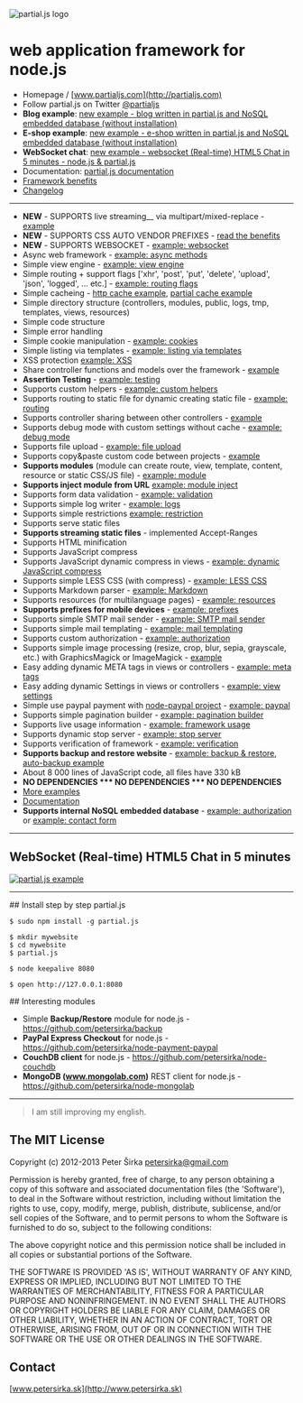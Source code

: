 ![partial.js logo](http://petersirka.sk/partial-js/logo-new.png)

web application framework for node.js
=====================================

- Homepage / [www.partialjs.com](http://partialjs.com)
- Follow partial.js on Twitter [@partialjs](https://twitter.com/partialjs)
- __Blog example__: [new example - blog written in partial.js and NoSQL embedded database (without installation)](http://blog.partialjs.com)
- __E-shop example__: [new example - e-shop written in partial.js and NoSQL embedded database (without installation)](http://eshop.partialjs.com)
- __WebSocket chat__: [new example - websocket (Real-time) HTML5 Chat in 5 minutes - node.js & partial.js](http://www.youtube.com/watch?v=lW1vsKMUaKg)
- Documentation: [partial.js documentation](http://partialjs.com/documentation/)
- [Framework benefits](http://www.partialjs.com/benefits/)
- [Changelog](https://github.com/petersirka/partial.js/blob/master/changes.txt)

***

* **NEW** - SUPPORTS live streaming__ via multipart/mixed-replace - [example](https://github.com/petersirka/partial.js/tree/master/examples/live-streaming)
* **NEW** - SUPPORTS CSS AUTO VENDOR PREFIXES - [read the benefits](http://www.partialjs.com/benefits/)
* **NEW** - SUPPORTS WEBSOCKET - [example: websocket](https://github.com/petersirka/partial.js/tree/master/examples/websocket)
* Async web framework - [example: async methods](https://github.com/petersirka/partial.js/tree/master/examples/async)
* Simple view engine - [example: view engine](https://github.com/petersirka/partial.js/tree/master/examples/views)
* Simple routing + support flags ['xhr', 'post', 'put', 'delete', 'upload', 'json', 'logged', ... etc.] - [example: routing flags](https://github.com/petersirka/partial.js/tree/master/examples/routing-flags)
* Simple cacheing - [http cache example](https://github.com/petersirka/partial.js/tree/master/examples/cache-http), [partial cache example](https://github.com/petersirka/partial.js/tree/master/examples/cache-partial)
* Simple directory structure (controllers, modules, public, logs, tmp, templates, views, resources)
* Simple code structure
* Simple error handling
* Simple cookie manipulation - [example: cookies](https://github.com/petersirka/partial.js/tree/master/examples/cookies)
* Simple listing via templates - [example: listing via templates](https://github.com/petersirka/partial.js/tree/master/examples/templating)
* XSS protection [example: XSS](https://github.com/petersirka/partial.js/tree/master/examples/framework-xss-protection)
* Share controller functions and models over the framework - [example](https://github.com/petersirka/partial.js/tree/master/examples/controller-sharing)
* __Assertion Testing__ - [example: testing](https://github.com/petersirka/partial.js/tree/master/examples/testing)
* Supports custom helpers - [example: custom helpers](https://github.com/petersirka/partial.js/tree/master/examples/View-custom-helper)
* Supports routing to static file for dynamic creating static file - [example: routing](https://github.com/petersirka/partial.js/tree/master/examples/routing)
* Supports controller sharing between other controllers - [example](https://github.com/petersirka/partial.js/tree/master/examples/controller-sharing)
* Supports debug mode with custom settings without cache - [example: debug mode](https://github.com/petersirka/partial.js/tree/master/examples/config-debug-release)
* Supports file upload - [example: file upload](https://github.com/petersirka/partial.js/tree/master/examples/upload-multipart)
* Supports copy&paste custom code between projects - [example](https://github.com/petersirka/partial.js/tree/master/examples/framework-custom)
* __Supports modules__ (module can create route, view, template, content, resource or static CSS/JS file) - [example: module](https://github.com/petersirka/partial.js/tree/master/examples/framework-modules)
* __Supports inject module from URL__ [example: module inject](https://github.com/petersirka/partial.js/tree/master/examples/framework-inject)
* Supports form data validation - [example: validation](https://github.com/petersirka/partial.js/tree/master/examples/validation)
* Supports simple log writer - [example: logs](https://github.com/petersirka/partial.js/tree/master/examples/logs)
* Supports simple restrictions [example: restriction](https://github.com/petersirka/partial.js/tree/master/examples/restrictions-ip)
* Supports serve static files
* __Supports streaming static files__ - implemented Accept-Ranges
* Supports HTML minification
* Supports JavaScript compress
* Supports JavaScript dynamic compress in views - [example: dynamic JavaScript compress](https://github.com/petersirka/partial.js/tree/master/examples/views-javascript-compress)
* Supports simple LESS CSS (with compress) - [example: LESS CSS](https://github.com/petersirka/partial.js/tree/master/examples/css-less)
* Supports Markdown parser - [example: Markdown](https://github.com/petersirka/partial.js/tree/master/examples/markdown)
* Supports resources (for multilanguage pages) - [example: resources](https://github.com/petersirka/partial.js/tree/master/examples/localization-resources)
* __Supports prefixes for mobile devices__ - [example: prefixes](https://github.com/petersirka/partial.js/tree/master/examples/mobile)
* Supports simple SMTP mail sender - [example: SMTP mail sender](https://github.com/petersirka/partial.js/tree/master/examples/email-templating)
* Supports simple mail templating - [example: mail templating](https://github.com/petersirka/partial.js/tree/master/examples/email-templating)
* Supports custom authorization - [example: authorization](https://github.com/petersirka/partial.js/tree/master/examples/authorization)
* Supports simple image processing (resize, crop, blur, sepia, grayscale, etc.)  with GraphicsMagick or ImageMagick - [example](https://github.com/petersirka/partial.js/tree/master/examples/picture-resize)
* Easy adding dynamic META tags in views or controllers - [example: meta tags](https://github.com/petersirka/partial.js/tree/master/examples/views-meta)
* Easy adding dynamic Settings in views or controllers - [example: view settings](https://github.com/petersirka/partial.js/tree/master/examples/views-settings)
* Simple use paypal payment with [node-paypal project](https://github.com/petersirka/node-paypal) - [example: paypal](https://github.com/petersirka/partial.js/tree/master/examples/paypal)
* Supports simple pagination builder - [example: pagination builder](https://github.com/petersirka/partial.js/tree/master/examples/paging)
* Supports live usage information - [example: framework usage](https://github.com/petersirka/partial.js/tree/master/examples/framework-usage)
* Supports dynamic stop server - [example: stop server](https://github.com/petersirka/partial.js/tree/master/examples/framework-stop)
* Supports verification of framework - [example: verification](https://github.com/petersirka/partial.js/tree/master/examples/framework-verification)
* __Supports backup and restore website__ - [example: backup & restore](https://github.com/petersirka/partial.js/tree/master/examples/backup-restore), [auto-backup example](https://github.com/petersirka/partial.js/tree/master/examples/auto-backup)
* About 8 000 lines of JavaScript code, all files have 330 kB
* __NO DEPENDENCIES *** NO DEPENDENCIES *** NO DEPENDENCIES__
* [More examples](https://github.com/petersirka/partial.js/tree/master/examples)
* [Documentation](http://www.partialjs.com/documentation/)
* __Supports internal NoSQL embedded database__ - [example: authorization](https://github.com/petersirka/partial.js/tree/master/examples/authorization) or [example: contact form](https://github.com/petersirka/partial.js/tree/master/examples/contact-form)

***

## WebSocket (Real-time) HTML5 Chat in 5 minutes

[![partial.js example](http://partialjs.com/img/video.jpg)](http://www.youtube.com/watch?v=lW1vsKMUaKg)

***


## Install step by step partial.js

```
$ sudo npm install -g partial.js
```
```
$ mkdir mywebsite
$ cd mywebsite
$ partial.js
```
```
$ node keepalive 8080
```
```
$ open http://127.0.0.1:8080
```

## Interesting modules

* Simple __Backup/Restore__ module for node.js - https://github.com/petersirka/backup
* __PayPal Express Checkout__ for node.js - https://github.com/petersirka/node-payment-paypal
* __CouchDB client__ for node.js - https://github.com/petersirka/node-couchdb
* __MongoDB (www.mongolab.com)__ REST client for node.js - https://github.com/petersirka/node-mongolab

***

> I am still improving my english.

## The MIT License

Copyright (c) 2012-2013 Peter Širka <petersirka@gmail.com>

Permission is hereby granted, free of charge, to any person obtaining a copy of this software and associated documentation files (the 'Software'), to deal in the Software without restriction, including without limitation the rights to use, copy, modify, merge, publish, distribute, sublicense, and/or sell copies of the Software, and to permit persons to whom the Software is furnished to do so, subject to the following conditions:

The above copyright notice and this permission notice shall be included in all copies or substantial portions of the Software.

THE SOFTWARE IS PROVIDED 'AS IS', WITHOUT WARRANTY OF ANY KIND, EXPRESS OR IMPLIED, INCLUDING BUT NOT LIMITED TO THE WARRANTIES OF MERCHANTABILITY, FITNESS FOR A PARTICULAR PURPOSE AND NONINFRINGEMENT. IN NO EVENT SHALL THE AUTHORS OR COPYRIGHT HOLDERS BE LIABLE FOR ANY CLAIM, DAMAGES OR OTHER LIABILITY, WHETHER IN AN ACTION OF CONTRACT, TORT OR OTHERWISE, ARISING FROM, OUT OF OR IN CONNECTION WITH THE SOFTWARE OR THE USE OR OTHER DEALINGS IN THE SOFTWARE.

## Contact

[www.petersirka.sk](http://www.petersirka.sk)
